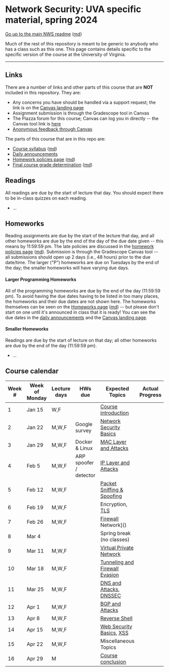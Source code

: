 Network Security: UVA specific material, spring 2024
==================================================

[Go up to the main NWS readme](../readme.html) ([md](../readme.md))

Much of the rest of this repository is meant to be generic to anybody who has a class such as this one. This page contains details specific to the specific version of the course at the University of Virginia.

------------------------------------------------------------

Links
-----

There are a number of links and other parts of this course that are **NOT** included in this repository. They are:

- Any concerns you have should be handled via a support request; the link is on the [Canvas landing page][1]
- Assignment submission is through the Gradescope tool in Canvas
- The Piazza forum for this course; Canvas can log you in directly -- the Canvas tool link is [here](https://canvas.its.virginia.edu/courses/92875/external_tools/21)
- [Anonymous feedback through Canvas](https://canvas.its.virginia.edu/courses/92875/external_tools/5876)

<!-- no longer available in canvas:

- ~~[Email list archive](...): not a canvas tool~~
- ~~[Anonymous feedback](...): not a canvas tool~~

--> 

The parts of this course that are in this repo are:

- [Course syllabus](syllabus.html) ([md](syllabus.md))
- [Daily announcements](daily-announcements.html#/)
- [Homework policies page](hw-policies.html) ([md](hw-policies.md))
- [Final course grade determination](grades.html) ([md](grades.md))


Readings
--------

<!-- All scholarly articles (such as from the ACM digital library) can be obtained from free from any UVA wireless network. Some of them you will *NOT* be able to get it for free from your home Internet provider such as Comcast (unless you live in a UVA dorm, of course) without using a UVA VPN. -->

All readings are due by the start of lecture that day. You should expect there to be in-class quizzes on each reading.

- ...

Homeworks
---------

Reading assignments are due by the start of the lecture that day, and all other homeworks are due by the end of the day of the due date given -- this means by 11:59:59 pm. The late policies are discussed in the [homework policies page](hw-policies.html) ([md](hw-policies.md)). Submission is through the Gradescope Canvas tool -- all submissions should open up 2 days (i.e., 48 hours) prior to the due date/time. The larger ("P") homeworks are due on Tuesdays by the end of the day; the smaller homeworks will have varying due days.


#### Larger Programming Homeworks

All of the programming homeworks are due by the end of the day (11:59:59 pm). To avoid having the due dates having to be listed in too many places, the homeworks and their due dates are not shown here. The homeworks themselves can be seen on the [Homeworks page](../hws/index.html) ([md](../hws/index.md)) -- but please don't start on one until it's announced in class that it is ready! You can see the due dates in the [daily announcements](daily-announcements.html#/) and the [Canvas landing page][1].


#### Smaller Homeworks

Readings are due by the start of lecture on that day; all other homeworks are due by the end of the day (11:59:59 pm).

- ...

Course calendar
---------------

| Week # | Week of Monday | Lecture days | HWs due | Expected Topics | Actual Progress |
|--------|----------------|--------------|---------|-----------------|-----------------|
| 1 | Jan 15 | W,F | | [Course introduction](../slides/introduction.html#/) | |
| 2 | Jan 22 | M,W,F | Google survey | [Network Security Basics](https://www.handsonsecurity.net/files/slides/N01_Network_Basics.pptx) | |
| 3 | Jan 29 | M,W,F | Docker & Linux | [MAC Layer and Attacks](https://www.handsonsecurity.net/files/slides/N02_MAC_ARP.pptx) | |
| 4 | Feb 5 | M,W,F | ARP spoofer / detector | [IP Layer and Attacks](https://www.handsonsecurity.net/files/slides/N03_IP_ICMP.pptx) | |
| 5 | Feb 12 | M,W,F | | [Packet Sniffing & Spoofing](https://www.handsonsecurity.net/files/slides/N04_Sniffing_Spoofing.pptx) | |
| 6 | Feb 19 | M,W,F | | Encryption, [TLS](https://www.handsonsecurity.net/files/slides/C05_TLS.pptx) | |
| 7 | Feb 26 | M,W,F | | [Firewall]() Network]() | |
| 8 | Mar 4 | | | Spring break (no classes) | |
| 9 | Mar 11 | M,W,F | | [Virtual Private Network](https://www.handsonsecurity.net/files/slides/N08_VPN.pptx) | |
| 10 | Mar 18 | M,W,F | | [Tunneling and Firewall Evasion](https://www.handsonsecurity.net/files/slides/N09_Tunneling.pptx) | |
| 11 | Mar 25 | M,W,F | | [DNS and Attacks](https://www.handsonsecurity.net/files/slides/N10_DNS.pptx), [DNSSEC](https://www.handsonsecurity.net/files/slides/N11_DNSSEC.pptx) | |
| 12 | Apr 1 | M,W,F | | [BGP and Attacks](https://www.handsonsecurity.net/files/slides/N12_BGP.pptx) | |
| 13 | Apr 8 | M,W,F | | [Reverse Shell](https://www.handsonsecurity.net/files/slides/N14_Reverse_Shell.pptx) | |
| 14 | Apr 15 | M,W,F | | [Web Security Basics](https://www.handsonsecurity.net/files/slides/W01_Web_Security_Basics.pptx), [XSS](https://www.handsonsecurity.net/files/slides/W03_Web_XSS.pptx) | |
| 15 | Apr 22 | M,W,F | | Miscellaneous Topics | |
| 16 | Apr 29 | M | | [Course conclusion](slides/conclusion.html#/) | |

[1]: https://canvas.its.virginia.edu/courses/92875

